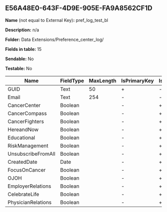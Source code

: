 ## E56A48E0-643F-4D9E-905E-FA9A8562CF1D

**Name** (not equal to External Key)**:** pref_log_test_bl

**Description:** n/a

**Folder:** Data Extensions/Preference_center_log/

**Fields in table:** 15

**Sendable:** No

**Testable:** No

| Name | FieldType | MaxLength | IsPrimaryKey | IsNullable | DefaultValue |
| --- | --- | --- | --- | --- | --- |
| GUID | Text | 50 | + | - |  |
| Email | Text | 254 | - | - |  |
| CancerCenter | Boolean |  | - | + |  |
| CancerCompass | Boolean |  | - | + |  |
| CancerFighters | Boolean |  | - | + |  |
| HereandNow | Boolean |  | - | + |  |
| Educational | Boolean |  | - | + |  |
| RiskManagement | Boolean |  | - | + |  |
| UnsubscribeFromAll | Boolean |  | - | + |  |
| CreatedDate | Date |  | - | + | GetDate() |
| FocusOnCancer | Boolean |  | - | + |  |
| OJOH | Boolean |  | - | + |  |
| EmployerRelations | Boolean |  | - | + |  |
| CelebrateLife | Boolean |  | - | + |  |
| PhysicianRelations | Boolean |  | - | + |  |

